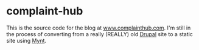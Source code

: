 complaint-hub
=============

This is the source code for the blog at www.complainthub.com. I'm still in the process of converting from a really (REALLY) old [Drupal](http://www.drupal.org) site to a static site using [Mynt](http://mynt.mirroredwhite.com/).
